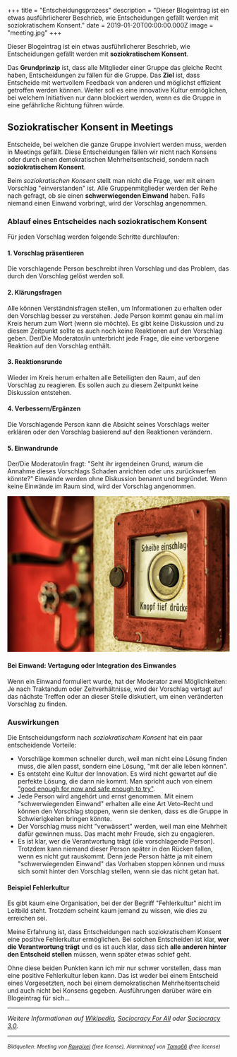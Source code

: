 +++
title = "Entscheidungsprozess"
description = "Dieser Blogeintrag ist ein etwas ausführlicherer Beschrieb, wie Entscheidungen gefällt werden mit soziokratischem Konsent."
date = 2019-01-20T00:00:00.000Z
image = "meeting.jpg"
+++

Dieser Blogeintrag ist ein etwas ausführlicherer Beschrieb, wie Entscheidungen gefällt werden mit **soziokratischem Konsent**.

Das **Grundprinzip** ist, dass alle Mitglieder einer Gruppe das gleiche Recht haben, Entscheidungen zu fällen für die Gruppe. Das **Ziel** ist, dass Entscheide mit wertvollem Feedback von anderen und möglichst effizient getroffen werden können. Weiter soll es eine innovative Kultur ermöglichen, bei welchem Initiativen nur dann blockiert werden, wenn es die Gruppe in eine gefährliche Richtung führen würde.

## Soziokratischer Konsent in Meetings

Entscheide, bei welchen die ganze Gruppe involviert werden muss, werden in Meetings gefällt. Diese Entscheidungen fällen wir nicht nach Konsens oder durch einen demokratischen Mehrheitsentscheid, sondern nach **soziokratischem Konsent**.

Beim _soziokratischen Konsent_ stellt man nicht die Frage, wer mit einem Vorschlag "einverstanden" ist. Alle Gruppenmitglieder werden der Reihe nach gefragt, ob sie einen **schwerwiegenden Einwand** haben. Falls niemand einen Einwand vorbringt, wird der Vorschlag angenommen.

### Ablauf eines Entscheides nach soziokratischem Konsent

Für jeden Vorschlag werden folgende Schritte durchlaufen:

#### 1. Vorschlag präsentieren

Die vorschlagende Person beschreibt ihren Vorschlag und das Problem, das durch den Vorschlag gelöst werden soll.

#### 2. Klärungsfragen

Alle können Verständnisfragen stellen, um Informationen zu erhalten oder den Vorschlag besser zu verstehen. Jede Person kommt genau ein mal im Kreis herum zum Wort (wenn sie möchte). Es gibt keine Diskussion und zu diesem Zeitpunkt sollte es auch noch keine Reaktionen auf den Vorschlag geben. Der/Die Moderator/in unterbricht jede Frage, die eine verborgene Reaktion auf den Vorschlag enthält.

#### 3. Reaktionsrunde

Wieder im Kreis herum erhalten alle Beteiligten den Raum, auf den Vorschlag zu reagieren. Es sollen auch zu diesem Zeitpunkt keine Diskussion entstehen.

#### 4. Verbessern/Ergänzen

Die Vorschlagende Person kann die Absicht seines Vorschlags weiter erklären oder den Vorschlag basierend auf den Reaktionen verändern.

#### 5. Einwandrunde

Der/Die Moderator/in fragt: "Seht ihr irgendeinen Grund, warum die Annahme dieses Vorschlags Schaden anrichten oder uns zurückwerfen könnte?" Einwände werden ohne Diskussion benannt und begründet. Wenn keine Einwände im Raum sind, wird der Vorschlag angenommen.

![Jede Person hat die Möglichkeit, einen Vorschlag zu stoppen mit einem schwerwiegenden Einwand](einwand.jpg)

#### Bei Einwand: Vertagung oder Integration des Einwandes

Wenn ein Einwand formuliert wurde, hat der Moderator zwei Möglichkeiten: Je nach Traktandum oder Zeitverhältnisse, wird der Vorschlag vertagt auf das nächste Treffen oder an dieser Stelle diskutiert, um einen veränderten Vorschlag zu finden.


### Auswirkungen

Die Entscheidungsform nach _soziokratischem Konsent_ hat ein paar entscheidende Vorteile:

- Vorschläge kommen schneller durch, weil man nicht eine Lösung finden muss, die allen passt, sondern eine Lösung, "mit der alle leben können".
- Es entsteht eine Kultur der Innovation. Es wird nicht gewartet auf die perfekte Lösung, die dann nie kommt. Man spricht auch von einem ["good enough for now and safe enough to try"](https://medium.com/@almerudcaspian/good-enough-for-now-safe-enough-to-try-9dec91f0af07).
- Jede Person wird angehört und ernst genommen. Mit einem "schwerwiegenden Einwand" erhalten alle eine Art Veto-Recht und können den Vorschlag stoppen, wenn sie denken, dass es die Gruppe in Schwierigkeiten bringen könnte.
- Der Vorschlag muss nicht "verwässert" werden, weil man eine Mehrheit dafür gewinnen muss. Das macht mehr Freude, sich zu engagieren.
- Es ist klar, wer die Verantwortung trägt (die vorschlagende Person). Trotzdem kann niemand dieser Person später in den Rücken fallen, wenn es nicht gut rauskommt. Denn jede Person hätte ja mit einem "schwerwiegenden Einwand" das Vorhaben stoppen können und muss sich somit hinter den Vorschlag stellen, wenn sie das nicht getan hat.

#### Beispiel Fehlerkultur

Es gibt kaum eine Organisation, bei der der Begriff "Fehlerkultur" nicht im Leitbild steht. Trotzdem scheint kaum jemand zu wissen, wie dies zu erreichen sei.

Meine Erfahrung ist, dass Entscheidungen nach soziokratischem Konsent eine positive Fehlerkultur ermöglichen. Bei solchen Entscheiden ist klar, **wer die Verantwortung trägt** und es ist auch klar, dass sich **alle anderen hinter den Entscheid stellen** müssen, wenn später etwas schief geht.

Ohne diese beiden Punkten kann ich mir nur schwer vorstellen, dass man eine positive Fehlerkultur leben kann. Das ist weder bei einem Entscheid eines Vorgesetzten, noch bei einem demokratischen Mehrheitsentscheid und auch nicht bei Konsens gegeben. Ausführungen darüber wäre ein Blogeintrag für sich...

---

_Weitere Informationen auf [Wikipedia](https://de.wikipedia.org/wiki/Soziokratie), [Sociocracy For All](http://www.sociocracyforall.org/) oder [Sociocracy 3.0](https://sociocracy30.org/)._

---

<small><em>Bildquellen: Meeting von [Rawpixel](https://www.pexels.com/photo/group-of-people-having-a-meeting-1509427/) (free license), Alarmknopf von [Tama66](https://pixabay.com/en/alarm-fire-brand-red-security-1644173/) (free license)</em></small>
